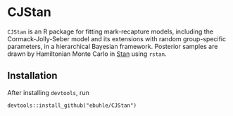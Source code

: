 # CJStan
`CJStan` is an R package for fitting mark-recapture models, including the Cormack-Jolly-Seber model and its extensions with
random group-specific parameters, in a hierarchical Bayesian framework. Posterior samples are drawn by Hamiltonian Monte Carlo in 
[Stan](https://mc-stan.org/) using `rstan`.

## Installation
After installing `devtools`, run 

`devtools::install_github("ebuhle/CJStan")`
